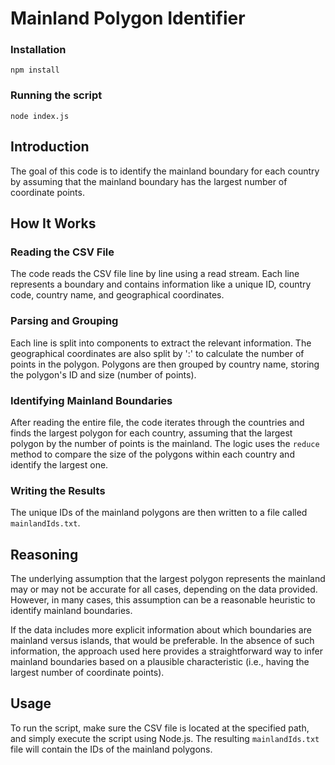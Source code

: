 # Mainland Polygon Identifier

### Installation

`npm install`

### Running the script 
`node index.js`


## Introduction

The goal of this code is to identify the mainland boundary for each country by assuming that the mainland boundary has the largest number of coordinate points.

## How It Works

### Reading the CSV File

The code reads the CSV file line by line using a read stream. Each line represents a boundary and contains information like a unique ID, country code, country name, and geographical coordinates.

### Parsing and Grouping

Each line is split into components to extract the relevant information. The geographical coordinates are also split by ':' to calculate the number of points in the polygon. Polygons are then grouped by country name, storing the polygon's ID and size (number of points).

### Identifying Mainland Boundaries

After reading the entire file, the code iterates through the countries and finds the largest polygon for each country, assuming that the largest polygon by the number of points is the mainland. The logic uses the `reduce` method to compare the size of the polygons within each country and identify the largest one.

### Writing the Results

The unique IDs of the mainland polygons are then written to a file called `mainlandIds.txt`.

## Reasoning

The underlying assumption that the largest polygon represents the mainland may or may not be accurate for all cases, depending on the data provided. However, in many cases, this assumption can be a reasonable heuristic to identify mainland boundaries.

If the data includes more explicit information about which boundaries are mainland versus islands, that would be preferable. In the absence of such information, the approach used here provides a straightforward way to infer mainland boundaries based on a plausible characteristic (i.e., having the largest number of coordinate points).

## Usage

To run the script, make sure the CSV file is located at the specified path, and simply execute the script using Node.js.
The resulting `mainlandIds.txt` file will contain the IDs of the mainland polygons.

